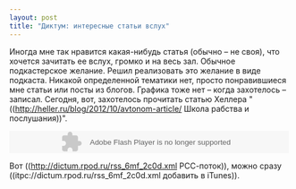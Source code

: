 ```yaml
---
layout: post
title: "Диктум: интересные статьи вслух"
---
```

Иногда мне так нравится какая-нибудь статья (обычно – не своя), что хочется зачитать ее вслух, громко и на весь зал. Обычное подкастерское желание. Решил реализовать это желание в виде подкаста. Никакой определенной тематики нет, просто понравившиеся мне статьи или посты из блогов. Графика тоже нет – когда захотелось – записал. Сегодня, вот, захотелось прочитать статью Хеллера "((http://heller.ru/blog/2012/10/avtonom-article/ Школа рабства и послушания))".

<object width="500" height="40" classid="clsid:D27CDB6E-AE6D-11cf-96B8-444553540000"><param name="movie" value="http://s.rpod.ru/swf/playa.swf?xmlURL=http%3A%2F%2Fs.rpod.ru%2Fxml%2Faudio%2Fa251512.xml"></param><param name="allowfullscreen" value="true"></param><param name="allowscriptaccess" value="always"></param><embed src="http://s.rpod.ru/swf/playa.swf?xmlURL=http%3A%2F%2Fs.rpod.ru%2Fxml%2Faudio%2Fa251512.xml" type="application/x-shockwave-flash" allowscriptaccess="always" allowfullscreen="true" width="500" height="40"></embed></object>

Вот ((http://dictum.rpod.ru/rss_6mf_2c0d.xml РСС-поток)), можно сразу ((itpc://dictum.rpod.ru/rss_6mf_2c0d.xml добавить в iTunes)).
